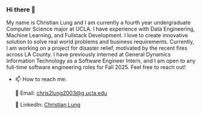 ### Hi there 👋

<!--
**christianlung/christianlung** is a ✨ _special_ ✨ repository because its `README.md` (this file) appears on your GitHub profile.
-->

My name is Christian Lung and I am currently a fourth year undergraduate Computer Science major at UCLA. I have experience with Data Engineering, Machine Learning, and Fullstack Development. I love to create innovative solution to solve real world problems and business requirements. Currently, I am working on a project for disaster relief, motivated by the recent fires across LA County. I have previously interned at General Dynamics Information Technology as a Software Engineer Intern, and I am open to any full-time software engineering roles for Fall 2025. Feel free to reach out!

- 📫 How to reach me:

     📩 Email: chris2lung2003@g.ucla.edu
  
     👔 LinkedIn: [Christian Lung](https://www.linkedin.com/in/christian-lung/)


<!-- ![Leetcode Stats](https://leetcard.jacoblin.cool/christianlung) -->
